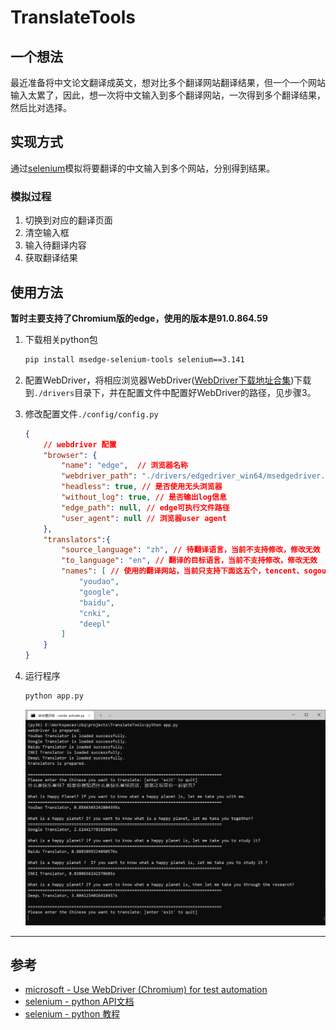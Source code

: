 # TranslateTools

## 一个想法

最近准备将中文论文翻译成英文，想对比多个翻译网站翻译结果，但一个一个网站输入太累了，因此，想一次将中文输入到多个翻译网站，一次得到多个翻译结果，然后比对选择。

## 实现方式

通过[selenium](https://github.com/SeleniumHQ/Selenium)模拟将要翻译的中文输入到多个网站，分别得到结果。

### 模拟过程

1. 切换到对应的翻译页面
2. 清空输入框
3. 输入待翻译内容
4. 获取翻译结果

## 使用方法

**暂时主要支持了Chromium版的edge，使用的版本是91.0.864.59**

1. 下载相关python包
    ```bash
    pip install msedge-selenium-tools selenium==3.141
    ```

2. 配置WebDriver，将相应浏览器WebDriver([WebDriver下载地址合集](./drivers/README.md))下载到`./drivers`目录下，并在配置文件中配置好WebDriver的路径，见步骤3。

3. 修改配置文件`./config/config.py`
    ```json
    {
        // webdriver 配置
        "browser": {
            "name": "edge",  // 浏览器名称
            "webdriver_path": "./drivers/edgedriver_win64/msedgedriver.exe", // webdriver路径
            "headless": true, // 是否使用无头浏览器
            "without_log": true, // 是否输出log信息
            "edge_path": null, // edge可执行文件路径
            "user_agent": null // 浏览器user agent
        },
        "translators":{
            "source_language": "zh", // 待翻译语言，当前不支持修改，修改无效
            "to_language": "en", // 翻译的目标语言，当前不支持修改，修改无效
            "names": [ // 使用的翻译网站，当前只支持下面这五个，tencent、sogou会被检测出来阻止获取数据
                "youdao",
                "google",
                "baidu",
                "cnki",
                "deepl"
            ]
        }
    }
    ```
4. 运行程序
    ```bash
    python app.py
    ```
    ![run app](./picture/run_app.png)
---

## 参考
- [microsoft - Use WebDriver (Chromium) for test automation](https://docs.microsoft.com/en-us/microsoft-edge/webdriver-chromium/?tabs=python)
- [selenium - python API文档](https://www.selenium.dev/selenium/docs/api/py/)
- [selenium - python 教程](https://www.selenium.dev/documentation/en/getting_started/)